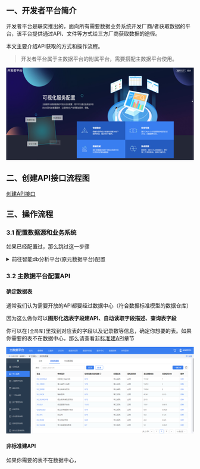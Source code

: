 ## 一、开发者平台简介

开发者平台是联奕推出的，面向所有需要数据业务系统开发厂商/者获取数据的平台，该平台提供通过API、文件等方式给三方厂商获取数据的途径。

本文主要介绍API获取的方式和操作流程。

> 开发者平台属于主数据平台的附属平台，需要搭配主数据平台使用。

![mainpage](开发者平台使用手册.assets/image-20220711125643756.png)

## 二、创建API接口流程图

[创建API接口](./开发者平台使用手册.assets/api_flowchart.drawio ':include :type=code')

## 三、操作流程

### 3.1 配置数据源和业务系统

如果已经配置过，那么跳过这一步骤

<details>
    <summary>前往智能db分析平台(原元数据平台)配置</summary>

#### 配置业务系统

在开发者平台的账号就是在业务系统中配置，此处配置的业务系统负责人邮箱就是在主数据平台发送信息时的接收邮箱。

在`[采集信息-业务系统]`处右上角可以管理业务系统，每个业务系统一个账号，该账号可以登录到开发者平台获取接口信息。

![业务系统创建入口](开发者平台使用手册.assets/image-20220711170147748.png)

![配置用户信息](开发者平台使用手册.assets/image-20220711172052135.png)

#### 配置数据源

数据源即提供数据的容器接口，***例如数据库连接，EXCEL文件，API等***，本文以数据库连接为例。

![创建数据源入口](开发者平台使用手册.assets/image-20220711172303747.png)

![创建数据源表单](开发者平台使用手册.assets/image-20220711172528036.png)

按要求将所有必填项填写，适配器在选择数据源类型选择后出现，根据数据库版本选择对应的适配器即可。

审核字段、采集字段详细是在该平台采集数据库元数据时使用，与本文介绍平台操作无关，任意选择。

</details>

### 3.2 主数据平台配置API

#### 确定数据表

通常我们认为需要开放的API都要经过数据中心（符合数据标准模型的数据仓库）

因为这么做你可以**图形化选表字段建API、自动读取字段描述、查询表字段**

你可以在`[全局库]`里找到对应表的字段以及记录数等信息，确定你想要的表。如果你需要的表不在数据中心，那么请查看[非标准建API](#非标准建API)章节

![确定数据表](开发者平台使用手册.assets/image-20220712095230053.png)

#### 非标准建API

如果你需要的表不在数据中心，